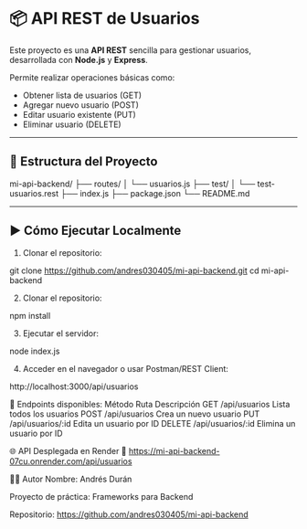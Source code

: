 # 📦 API REST de Usuarios

Este proyecto es una **API REST** sencilla para gestionar usuarios, desarrollada con **Node.js** y **Express**.

Permite realizar operaciones básicas como:

- Obtener lista de usuarios (GET)
- Agregar nuevo usuario (POST)
- Editar usuario existente (PUT)
- Eliminar usuario (DELETE)

---

## 📁 Estructura del Proyecto

mi-api-backend/
├── routes/
│ └── usuarios.js
├── test/
│ └── test-usuarios.rest
├── index.js
├── package.json
└── README.md



---

## ▶️ Cómo Ejecutar Localmente

1. Clonar el repositorio:


git clone https://github.com/andres030405/mi-api-backend.git
cd mi-api-backend

2. Clonar el repositorio:

npm install

3. Ejecutar el servidor:

node index.js

4. Acceder en el navegador o usar Postman/REST Client:

http://localhost:3000/api/usuarios



🧪 Endpoints disponibles:
Método	Ruta	Descripción
GET	/api/usuarios	Lista todos los usuarios
POST	/api/usuarios	Crea un nuevo usuario
PUT	/api/usuarios/:id	Edita un usuario por ID
DELETE	/api/usuarios/:id	Elimina un usuario por ID

🌐 API Desplegada en Render
🔗 https://mi-api-backend-07cu.onrender.com/api/usuarios

👨‍💻 Autor
Nombre: Andrés Durán

Proyecto de práctica: Frameworks para Backend

Repositorio: https://github.com/andres030405/mi-api-backend